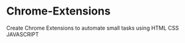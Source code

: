 # Chrome-Extensions
Create Chrome Extensions to automate small tasks using HTML CSS JAVASCRIPT 
  
    
    
 
